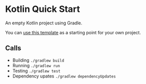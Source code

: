 # Kotlin Quick Start
An empty Kotlin project using Gradle.

You can [use this template](https://github.com/ChrLipp/starter-template/generate) as a starting point for your own project.

## Calls

- Building `./gradlew build`
- Running `./gradlew run`
- Testing `./gradlew test`
- Dependency upates `./gradlew dependencyUpdates`
